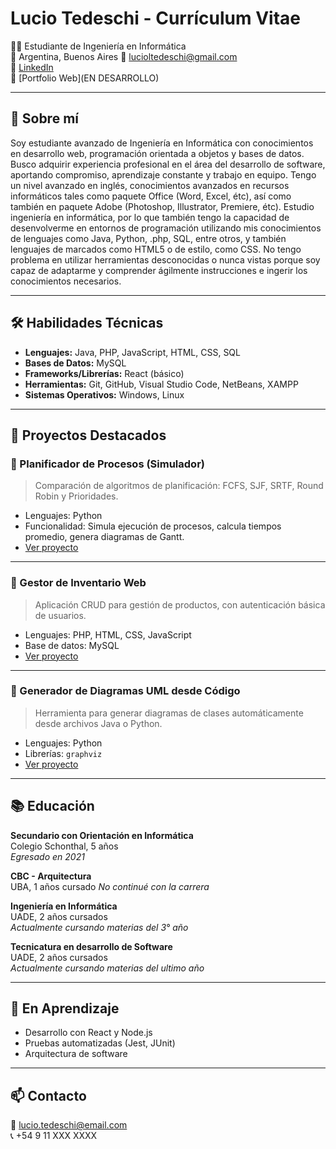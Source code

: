 # Lucio Tedeschi - Currículum Vitae

👨‍🎓 Estudiante de Ingeniería en Informática  
📍 Argentina, Buenos Aires
📧 lucioltedeschi@gmail.com  
🔗 [LinkedIn](https://www.linkedin.com/in/lucioltedeschi)  
🔗 [Portfolio Web](EN DESARROLLO)  

---

## 🧠 Sobre mí

Soy estudiante avanzado de Ingeniería en Informática con conocimientos en desarrollo web, programación orientada a objetos y bases de datos. Busco adquirir experiencia profesional en el área del desarrollo de software, aportando compromiso, aprendizaje constante y trabajo en equipo.
Tengo un nivel avanzado en inglés, conocimientos avanzados en recursos informáticos tales como paquete Office (Word, Excel, étc), así como también en paquete Adobe (Photoshop, Illustrator, Premiere, étc). Estudio ingeniería en informática, por lo que también tengo la capacidad de desenvolverme en entornos de programación utilizando mis conocimientos de lenguajes como Java, Python, .php, SQL, entre otros, y también lenguajes de marcados como HTML5 o de estilo, como CSS. No tengo problema en utilizar herramientas desconocidas o nunca vistas porque soy capaz de adaptarme y comprender ágilmente instrucciones e ingerir los conocimientos necesarios.

---

## 🛠️ Habilidades Técnicas

- **Lenguajes:** Java, PHP, JavaScript, HTML, CSS, SQL
- **Bases de Datos:** MySQL
- **Frameworks/Librerías:** React (básico)
- **Herramientas:** Git, GitHub, Visual Studio Code, NetBeans, XAMPP
- **Sistemas Operativos:** Windows, Linux

---

## 📂 Proyectos Destacados

### 🔹 Planificador de Procesos (Simulador)
> Comparación de algoritmos de planificación: FCFS, SJF, SRTF, Round Robin y Prioridades.

- Lenguajes: Python
- Funcionalidad: Simula ejecución de procesos, calcula tiempos promedio, genera diagramas de Gantt.
- [Ver proyecto](https://github.com/luciotedeschi/planificador-procesos)

---

### 🔹 Gestor de Inventario Web
> Aplicación CRUD para gestión de productos, con autenticación básica de usuarios.

- Lenguajes: PHP, HTML, CSS, JavaScript
- Base de datos: MySQL
- [Ver proyecto](https://github.com/luciotedeschi/gestor-inventario)

---

### 🔹 Generador de Diagramas UML desde Código
> Herramienta para generar diagramas de clases automáticamente desde archivos Java o Python.

- Lenguajes: Python
- Librerías: `graphviz`
- [Ver proyecto](https://github.com/luciotedeschi/generador-uml)

---

## 📚 Educación

**Secundario con Orientación en Informática**  
Colegio Schonthal, 5 años  
*Egresado en 2021*

**CBC - Arquitectura**  
UBA, 1 años cursado
*No continué con la carrera*

**Ingeniería en Informática**  
UADE, 2 años cursados  
*Actualmente cursando materias del 3° año*

**Tecnicatura en desarrollo de Software**  
UADE, 2 años cursados  
*Actualmente cursando materias del ultimo año*

---

## 🌱 En Aprendizaje

- Desarrollo con React y Node.js
- Pruebas automatizadas (Jest, JUnit)
- Arquitectura de software

---

## 📫 Contacto

📧 lucio.tedeschi@email.com  
📞 +54 9 11 XXX XXXX  
